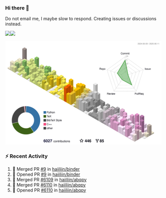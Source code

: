 ### Hi there 👋

Do not email me, I maybe slow to respond. Creating issues or discussions instead.

<a href="https://haiiliin/"><img height="137px" src="https://github-readme-stats.vercel.app/api?username=haiiliin&hide_title=false&hide_border=true&show_icons=true&include_all_commits=true&count_private=true&line_height=21&text_color=000&icon_color=000&bg_color=0,ea6161,ffc64d,fffc4d,52fa5a&theme=graywhite" /><!-- wi*quL3fcV --><img height="137px" src="https://github-readme-stats.vercel.app/api/top-langs/?username=haiiliin&hide=html&hide_title=true&hide_border=true&layout=compact&langs_count=6&text_color=000&icon_color=fff&bg_color=0,52fa5a,4dfcff,c64dff&theme=graywhite" /></a>

![](./profile-3d-contrib/profile-season-animate.svg)

### :zap: Recent Activity

<!--START_SECTION:activity-->
1. 🎉 Merged PR [#9](https://github.com/haiiliin/binder/pull/9) in [haiiliin/binder](https://github.com/haiiliin/binder)
2. 💪 Opened PR [#9](https://github.com/haiiliin/binder/pull/9) in [haiiliin/binder](https://github.com/haiiliin/binder)
3. 🎉 Merged PR [#6109](https://github.com/haiiliin/abqpy/pull/6109) in [haiiliin/abqpy](https://github.com/haiiliin/abqpy)
4. 🎉 Merged PR [#6110](https://github.com/haiiliin/abqpy/pull/6110) in [haiiliin/abqpy](https://github.com/haiiliin/abqpy)
5. 💪 Opened PR [#6110](https://github.com/haiiliin/abqpy/pull/6110) in [haiiliin/abqpy](https://github.com/haiiliin/abqpy)
<!--END_SECTION:activity-->
